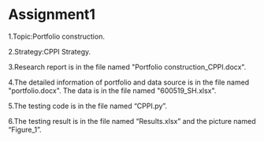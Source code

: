 # Assignment1
1.Topic:Portfolio construction.

2.Strategy:CPPI Strategy.

3.Research report is in the file named "Portfolio construction_CPPI.docx".

4.The detailed information of portfolio and data source is in the file named "portfolio.docx". The data is in the file named "600519_SH.xlsx".

5.The testing code is in the file named “CPPI.py”.

6.The testing result is in the file named “Results.xlsx” and the picture named “Figure_1”.
